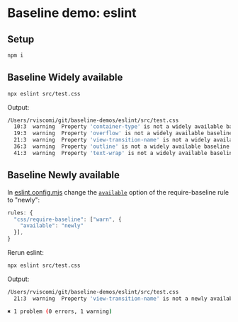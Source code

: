 # Baseline demo: eslint

## Setup

```sh
npm i
```

## Baseline Widely available

```sh
npx eslint src/test.css
```

Output:

```sh
/Users/rviscomi/git/baseline-demos/eslint/src/test.css
  10:3  warning  Property 'container-type' is not a widely available baseline feature        css/require-baseline
  19:3  warning  Property 'overflow' is not a widely available baseline feature              css/require-baseline
  21:3  warning  Property 'view-transition-name' is not a widely available baseline feature  css/require-baseline
  36:3  warning  Property 'outline' is not a widely available baseline feature               css/require-baseline
  41:3  warning  Property 'text-wrap' is not a widely available baseline feature             css/require-baseline
```

## Baseline Newly available

In [eslint.config.mjs](eslint.config.mjs) change the [`available`](https://github.com/eslint/css/blob/HEAD/docs/rules/require-baseline.md#options) option of the require-baseline rule to "newly":

```js
rules: {
  "css/require-baseline": ["warn", {
    "available": "newly"
  }],
}
```

Rerun eslint:

```sh
npx eslint src/test.css
```

Output:

```sh
/Users/rviscomi/git/baseline-demos/eslint/src/test.css
  21:3  warning  Property 'view-transition-name' is not a newly available baseline feature  css/require-baseline

✖ 1 problem (0 errors, 1 warning)
```
